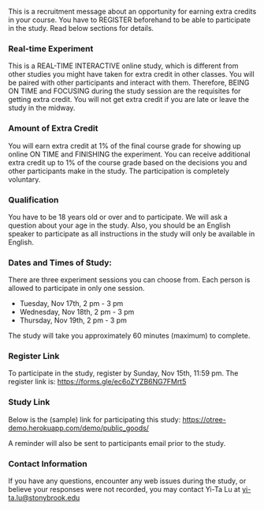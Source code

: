 This is a recruitment message about an opportunity for earning extra credits in your course. You have to REGISTER beforehand to be able to participate in the study. Read below sections for details.

### Real-time Experiment
This is a REAL-TIME INTERACTIVE online study, which is different from other studies you might have taken for extra credit in other classes. You will be paired with other participants and interact with them. Therefore, BEING ON TIME and FOCUSING during the study session are the requisites for getting extra credit. You will not get extra credit if you are late or leave the study in the midway. 

### Amount of Extra Credit
You will earn extra credit at 1% of the final course grade for showing up online ON TIME and FINISHING the experiment. You can receive additional extra credit up to 1% of the course grade based on the decisions you and other participants make in the study. The participation is completely voluntary.

### Qualification
You have to be 18 years old or over and to participate. We will ask a question about your age in the study. Also, you should be an English speaker to participate as all instructions in the study will only be available in English.

### Dates and Times of Study:
There are three experiment sessions you can choose from. Each person is allowed to participate in only one session.

- Tuesday, Nov 17th, 2 pm - 3 pm
- Wednesday, Nov 18th, 2 pm - 3 pm
- Thursday, Nov 19th, 2 pm - 3 pm

The study will take you approximately 60 minutes (maximum) to complete.

### Register Link
To participate in the study, register by Sunday, Nov 15th, 11:59 pm. The register link is: <https://forms.gle/ec6oZYZB6NG7FMrt5>

### Study Link
Below is the (sample) link for participating this study: <https://otree-demo.herokuapp.com/demo/public_goods/>

A reminder will also be sent to participants email prior to the study.

### Contact Information
If you have any questions, encounter any web issues during the study, or believe your responses were not recorded, you may contact Yi-Ta Lu at <yi-ta.lu@stonybrook.edu>
